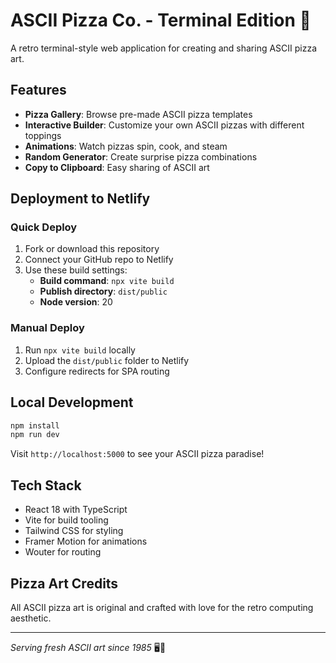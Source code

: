 # ASCII Pizza Co. - Terminal Edition 🍕

A retro terminal-style web application for creating and sharing ASCII pizza art.

## Features

- **Pizza Gallery**: Browse pre-made ASCII pizza templates
- **Interactive Builder**: Customize your own ASCII pizzas with different toppings
- **Animations**: Watch pizzas spin, cook, and steam
- **Random Generator**: Create surprise pizza combinations
- **Copy to Clipboard**: Easy sharing of ASCII art

## Deployment to Netlify

### Quick Deploy

1. Fork or download this repository
2. Connect your GitHub repo to Netlify
3. Use these build settings:
   - **Build command**: `npx vite build`
   - **Publish directory**: `dist/public`
   - **Node version**: 20

### Manual Deploy

1. Run `npx vite build` locally
2. Upload the `dist/public` folder to Netlify
3. Configure redirects for SPA routing

## Local Development

```bash
npm install
npm run dev
```

Visit `http://localhost:5000` to see your ASCII pizza paradise!

## Tech Stack

- React 18 with TypeScript
- Vite for build tooling
- Tailwind CSS for styling
- Framer Motion for animations
- Wouter for routing

## Pizza Art Credits

All ASCII pizza art is original and crafted with love for the retro computing aesthetic.

---

*Serving fresh ASCII art since 1985* 🖥️🍕